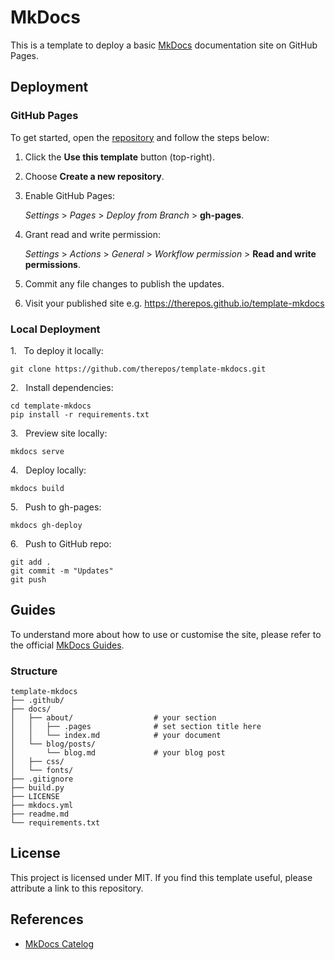 # MkDocs
This is a template to deploy a basic [MkDocs](https://squidfunk.github.io/mkdocs-material/getting-started/) documentation site on GitHub Pages.  

## Deployment

### GitHub Pages
To get started, open the [repository](https://github.com/therepos/template-mkdocs) and follow the steps below:

1. Click the **Use this template** button (top-right).  

2. Choose **Create a new repository**.  

3. Enable GitHub Pages:  
    
    _Settings_ > _Pages_ > _Deploy from Branch_ > **gh-pages**.  

4. Grant read and write permission:  

    _Settings_ > _Actions_ > _General_ > _Workflow permission_ > **Read and write permissions**.

5. Commit any file changes to publish the updates.  

6. Visit your published site e.g. https://therepos.github.io/template-mkdocs  

### Local Deployment
1\.&nbsp;&nbsp; To deploy it locally:  

```
git clone https://github.com/therepos/template-mkdocs.git
```

2\.&nbsp;&nbsp; Install dependencies:

```
cd template-mkdocs  
pip install -r requirements.txt
```

3\.&nbsp;&nbsp; Preview site locally:

```
mkdocs serve
```

4\.&nbsp;&nbsp; Deploy locally:

```
mkdocs build
```

5\.&nbsp;&nbsp; Push to gh-pages:

```
mkdocs gh-deploy
```

6\.&nbsp;&nbsp; Push to GitHub repo:

```
git add . 
git commit -m "Updates"
git push
```

## Guides

To understand more about how to use or customise the site, please refer to the official [MkDocs Guides](https://squidfunk.github.io/mkdocs-material/getting-started/). 

### Structure

```
template-mkdocs
├── .github/
├── docs/
│   ├── about/                  # your section
│   │   ├── .pages              # set section title here
│   │   └── index.md            # your document
│   └── blog/posts/
│       └── blog.md             # your blog post 
│   ├── css/
│   └── fonts/
├── .gitignore
├── build.py
├── LICENSE
├── mkdocs.yml
├── readme.md
└── requirements.txt
```

## License
This project is licensed under MIT. If you find this template useful, please attribute a link to this repository.

## References
- [MkDocs Catelog](https://github.com/mkdocs/catalog)
